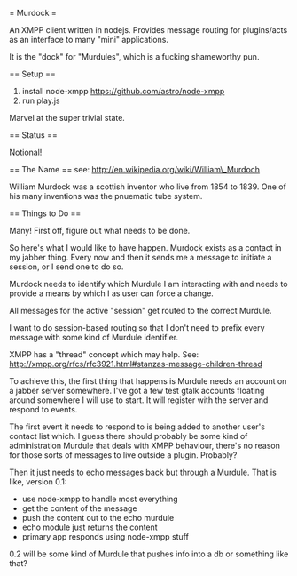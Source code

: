 = Murdock =

An XMPP client written in nodejs. Provides message routing for
plugins/acts as an interface to many "mini" applications.

It is the "dock" for "Murdules", which is a fucking shameworthy pun.

== Setup ==

1) install node-xmpp https://github.com/astro/node-xmpp
2) run play.js

Marvel at the super trivial state.

== Status ==

Notional!

== The Name ==
see: http://en.wikipedia.org/wiki/William\_Murdoch

William Murdock was a scottish inventor who live from 1854 to 1839. One
of his many inventions was the pnuematic tube system.

== Things to Do ==

Many! First off, figure out what needs to be done.

So here's what I would like to have happen. Murdock exists as a contact
in my jabber thing. Every now and then it sends me a message to initiate
a session, or I send one to do so. 

Murdock needs to identify which Murdule I am interacting with and needs
to provide a means by which I as user can force a change.

All messages for the active "session" get routed to the correct Murdule.

I want to do session-based routing so that I don't need to prefix every
message with some kind of Murdule identifier.

XMPP has a "thread" concept which may help. 
See: http://xmpp.org/rfcs/rfc3921.html#stanzas-message-children-thread

To achieve this, the first thing that happens is Murdule needs an
account on a jabber server somewhere. I've got a few test gtalk accounts
floating around somewhere I will use to start. It will register with the
server and respond to events.

The first event it needs to respond to is being added to another user's
contact list which. I guess there should probably be some kind of
administration Murdule that deals with XMPP behaviour, there's no reason
for those sorts of messages to live outside a plugin. Probably?

Then it just needs to echo messages back but through a Murdule. That is like, version 0.1:

* use node-xmpp to handle most everything
* get the content of the message
* push the content out to the echo murdule
* echo module just returns the content
* primary app responds using node-xmpp stuff

0.2 will be some kind of Murdule that pushes info into a db or something like that?
